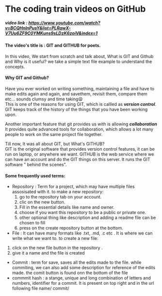  # **The coding train videos on GitHub**
 ##### video link : https://www.youtube.com/watch?v=BCQHnlnPusY&list=PLRqwX-V7Uu6ZF9C0YMKuns9sLDzK6zoiV&index=1
 
 #### The video's title is : GIT and GITHUB for poets.
 In this video, We start from scratch and talk about, What is GIT and Github and  Why is it useful?
 we take a simple text file example to understand the concepts.
 
 #### Why GIT and Github?
 
 Have you ever worked on writing something, maintaining a file and have to make edits again and again, and savethem, revisit them, compare them etc... sounds clumsy and time taking:tired_face:
</br> This is one of the reasons for using GIT, which is callled as __*version control*__.
 GIT keeps track of the history of the things that you have been working upon.
 
 Another important feature that git provides us with is allowing __*collaboration*__
 It provides quite advanced tools for collaboration, which allows a lot many people to work on the same project file together.
 
 Till now, It was all about GIT,  but What's GITHUB?</br>
 GIT is the original software that provides version control features, it can be run on laptop, or anywhere we want.
 GITHUB is the web service where we can have an account and do the GIT things on this server. It runs the GIT software " behind the scenes".
 
 
 #### Some frequently used terms:
 * Repository :  Term for a project, which may have multiple files assosisated with it.
  to make a new repository:
   1. go to the repository tab on your account.
   2. clic on the new button.
   2. Fill in the essential details like name and owner.
   2. choose if you want this repository to be a public or private one.
   2. other optional thing like description and adding a readme file can be chosen to fill
   2. press on the create repository button at the bottom.
 * File : It can have many formats like .txt, .md, .c etc . It is where we can write what we want to.
  to create a new file:
  1. click on the new file button in the repository .
  1. give it a name and the file is created
  * Commit : term for save, saves all the edits made to the file.
  while commiting, we can also add some description for reference of the edits made.
  the comit button is found onn the bottom of the file 
  * commmit hash : a stange, unique and long combination of letters and numbers, identifier for a commit. It is present on top right and in the url following file name/ commit/

